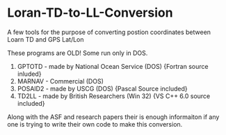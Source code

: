 # Loran-TD-to-LL-Conversion
A few tools for the purpose of converting postion coordinates between Loarn TD and GPS Lat/Lon

These programs are OLD! Some run only in DOS.

1. GPTOTD - made by National Ocean Service (DOS) {Fortran source inluded}
2. MARNAV - Commercial (DOS)
3. POSAID2 - made by USCG (DOS) {Pascal Source included}
4. TD2LL - made by British Researchers (Win 32) {VS C++ 6.0 source included}

Along with the ASF and research papers their is enough informaiton if any one is trying to write their own code to 
make this conversion. 
